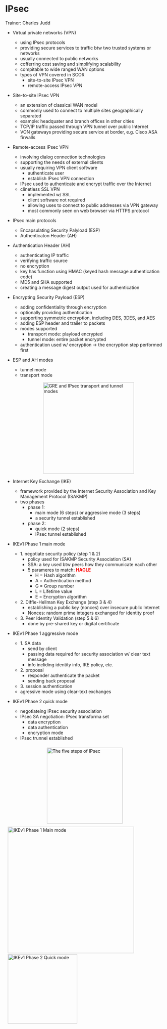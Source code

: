 # IPsec

Trainer: Charles Judd


- Virtual private networks (VPN)
  - using IPsec protocols
  - providing secure services to traffic btw two trusted systems or networks
  - usually connected to public networks
  - cofferring cost saving and simplifying scalability
  - compitable to wide ranged WAN options
  - types of VPN covered in SCOR
    - site-to-site IPsec VPN
    - remote-access IPsec VPN


- Site-to-site IPsec VPN
  - an extension of classical WAN model
  - commonly used to connect to multiple sites geographically separated
  - example: headquater and branch offices in other cities
  - TCP/IP traffic passed through VPN tunnel over public Internet
  - VON gateways providing secure service at border, e.g. Cisco ASA firwalls


- Remote-access IPsec VPN
  - involving dialog connection technologies
  - supporting the needs of external clients
  - usually requiring VPN client software 
    - authenticate user
    - establish IPsec VPN connection
  - IPsec used to authenticate and encrypt traffic over the Internet
  - clinetless SSL VPN
    - implemented w/ SSL
    - client software not required
    - allowing uses to connect to public addresses via VPN gateway
    - most commonly seen on web browser via HTTPS protocol
  

- IPsec main protocols
  - Encapsulating Security Palyload (ESP)
  - Authenticaton Header (AH)


- Authentication Header (AH)
  - authenticating IP traffic
  - verifying traffic source
  - no encryption
  - key has function using HMAC (keyed hash message authentication code)
  - MD5 and SHA supported
  - creating a message digest output used for authentication


- Encrypting Security Payload (ESP)
  - adding confidentiality through encryption
  - optionally providing authentication
  - supporting symmetric encryption, including DES, 3DES, and AES
  - adding ESP header and trailer to packets
  - modes supported
    - transport mode: playload encrypted
    - tunnel mode: entire packet encrypted
  - authentication used w/ encryption $\to$ the encryption step performed first


- ESP and AH modes
  - tunnel mode
  - transport mode

  <figure style="margin: 0.5em; display: flex; justify-content: center; align-items: center;">
    <img style="margin: 0.1em; padding-top: 0.5em; width: 30vw;"
      onclick= "window.open('https://yurmagccie.wordpress.com/2019/01/05/ipsec-part-4-tunnel-vs-transport/')"
      src    = "https://yurmagccie.files.wordpress.com/2019/01/ipsec-tunnel-transport.jpg?w=768"
      alt    = "GRE and IPsec transport and tunnel modes"
      title  = "GRE and IPsec transport and tunnel modes"
    />
  </figure>


- Internet Key Exchange (IKE)
  - framework provided by the Internet Security Association and Key Management Protocol (ISAKMP)
  - two phases
    - phase 1:
      - main mode (6 steps) or aggressive mode (3 steps)
      - a security tunnel established
    - phase 2:
      - quick mode (2 steps)
      - IPsec tunnel established

- IKEv1 Phase 1 main mode
  - 1\. negotiate security policy (step 1 & 2)
    - policy used for ISAKMP Security Association (SA)
    - SSA: a key used btw peers how they communicate each other
    - 5 parameres to match: <span style="color: red; font-weight: bold;">HAGLE</span>
      - H = Hash algorithm
      - A = Authentication method
      - G = Group number
      - L = Lifetime value
      - E = Encryption algorithm
  - 2\. Diffie-Hellman Key Exchange (step 3 & 4)
    - establishing a public key (nonces) over insecure public Internet
    - Nonces: random prime integers exchanged for identity proof
  - 3\. Peer Identity Validation (step 5 & 6)
    - done by pre-shared key or digital certificate


- IKEv1 Phase 1 aggressive mode
  - 1\. SA data
    - send by client
    - passing data required for security association w/ clear text message
    - info incliding identity info, IKE policy, etc.
  - 2\. proposal
    - responder authenticate the packet
    - sending back proposal
  - 3\. session authentication
  - agressive mode using clear-text exchanges


- IKEv1 Phase 2 quick mode
  - negotiateing IPsec security association
  - IPsec SA negotiation: IPsec transforma set
    - data encryption
    - data authentication
    - encryption mode
  - IPsec trunnel established


<figure style="margin: 0.5em; display: flex; justify-content: center; align-items: center;">
  <img style="margin: 0.1em; padding-top: 0.5em; width: 25vw;"
    onclick= "window.open('https://www.ciscopress.com/articles/article.asp?p=25474&seqNum=7')"
    src    = "https://ptgmedia.pearsoncmg.com/images/art_mason_ipsec4/elementLinks/mason4_fig3.gif"
    alt    = "The five steps of IPsec"
    title  = "The five steps of IPsec"
  />
</figure>


<div style="margin: 0.5em; display: flex; justify-content: center; align-items: center; flex-flow: row wrap;">
  <a href="https://yurmagccie.wordpress.com/2019/01/02/ipsec-part-1-ikev1-main-mode-basics/" ismap target="_blank">
    <img style="margin: 0.1em;" height=400
      src   = "https://yurmagccie.files.wordpress.com/2019/04/ike.draw_io-ikev1.mm_.jpg"
      alt   = "IKEv1 Phase 1 Main mode"
      title = "text"
    >
    <img style="margin: 0.1em;" height=220
      src   = "https://yurmagccie.files.wordpress.com/2019/04/ike.draw_io-ikev1.qm_.jpg"
      alt   = "IKEv1 Phase 2 Quick mode"
      title = "IKEv1 Phase 2 Quick mode"
    >
  </a>
</div>
